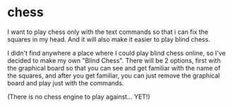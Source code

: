 # chess

I want to play chess only with the text commands so that i can fix the squares in my head. And it will also make it easier to play blind chess.

I didn't find anywhere a place where I could play blind chess online, so I've decided to make my own "Blind Chess". There will be 2 options, first with the graphical
board so that you can see and get familiar with the name of the squares, and after you get familiar, you can just remove the graphical board and play just with the
commands.

(There is no chess engine to play against... YET!)
